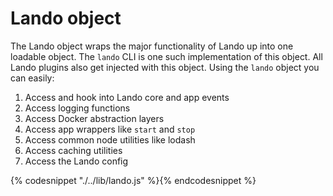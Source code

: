 Lando object
============

The Lando object wraps the major functionality of Lando up into one loadable object. The `lando` CLI is one such implementation of this object. All Lando plugins also get injected with this object. Using the `lando` object you can easily:

  1. Access and hook into Lando core and app events
  2. Access logging functions
  4. Access Docker abstraction layers
  5. Access app wrappers like `start` and `stop`
  6. Access common node utilities like lodash
  7. Access caching utilities
  8. Access the Lando config

{% codesnippet "./../lib/lando.js" %}{% endcodesnippet %}
